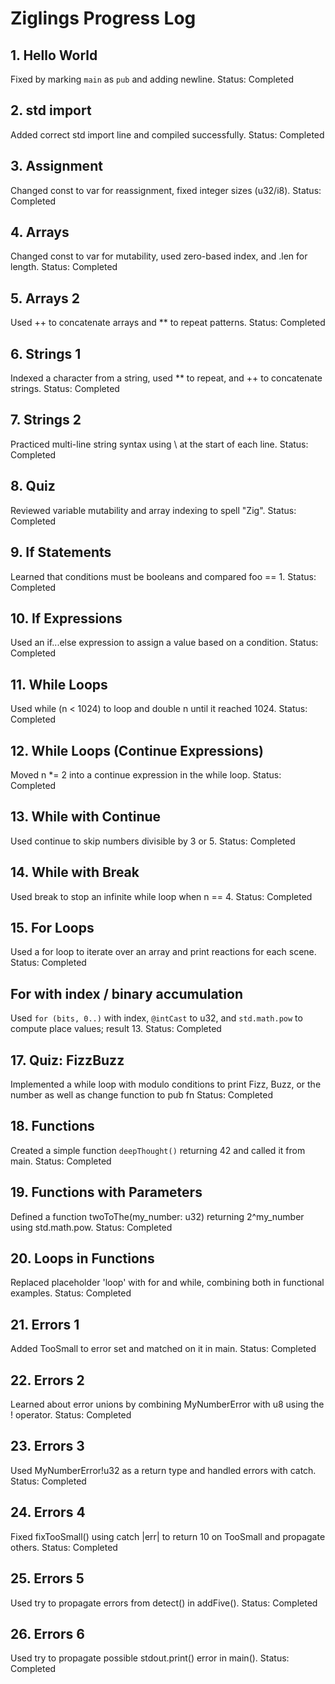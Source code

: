# Ziglings Progress Log

## 1. Hello World
Fixed by marking `main` as `pub` and adding newline.
Status:  Completed

## 2. std import
Added correct std import line and compiled successfully.
Status:  Completed

## 3. Assignment
Changed const to var for reassignment, fixed integer sizes (u32/i8).
Status:  Completed
## 4. Arrays
Changed const to var for mutability, used zero-based index, and .len for length.
Status:  Completed
## 5. Arrays 2
Used ++ to concatenate arrays and ** to repeat patterns.
Status: Completed
## 6. Strings 1
Indexed a character from a string, used ** to repeat, and ++ to concatenate strings.
Status: Completed

## 7. Strings 2
Practiced multi-line string syntax using \\ at the start of each line.
Status: Completed
## 8. Quiz
Reviewed variable mutability and array indexing to spell "Zig".
Status: Completed
## 9. If Statements
Learned that conditions must be booleans and compared foo == 1.
Status: Completed
## 10. If Expressions
Used an if...else expression to assign a value based on a condition.
Status: Completed
## 11. While Loops
Used while (n < 1024) to loop and double n until it reached 1024.
Status: Completed
## 12. While Loops (Continue Expressions)
Moved n *= 2 into a continue expression in the while loop.
Status: Completed
## 13. While with Continue
Used continue to skip numbers divisible by 3 or 5.
Status: Completed
## 14. While with Break
Used break to stop an infinite while loop when n == 4.
Status: Completed
## 15. For Loops
Used a for loop to iterate over an array and print reactions for each scene.
Status: Completed
## For with index / binary accumulation
Used `for (bits, 0..)` with index, `@intCast` to u32, and `std.math.pow` to compute place values; result 13.
Status: Completed
## 17. Quiz: FizzBuzz
Implemented a while loop with modulo conditions to print Fizz, Buzz, or the number as well as change function to pub fn
Status: Completed
## 18. Functions
Created a simple function `deepThought()` returning 42 and called it from main.
Status: Completed
## 19. Functions with Parameters
Defined a function twoToThe(my_number: u32) returning 2^my_number using std.math.pow.
Status: Completed
## 20. Loops in Functions
Replaced placeholder 'loop' with for and while, combining both in functional examples.
Status: Completed
## 21. Errors 1
Added TooSmall to error set and matched on it in main.
Status: Completed
## 22. Errors 2
Learned about error unions by combining MyNumberError with u8 using the ! operator.
Status: Completed
## 23. Errors 3
Used MyNumberError!u32 as a return type and handled errors with catch.
Status: Completed
## 24. Errors 4
Fixed fixTooSmall() using catch |err| to return 10 on TooSmall and propagate others.
Status: Completed


## 25. Errors 5
Used try to propagate errors from detect() in addFive().
Status: Completed

## 26. Errors 6
Used try to propagate possible stdout.print() error in main().
Status: Completed

